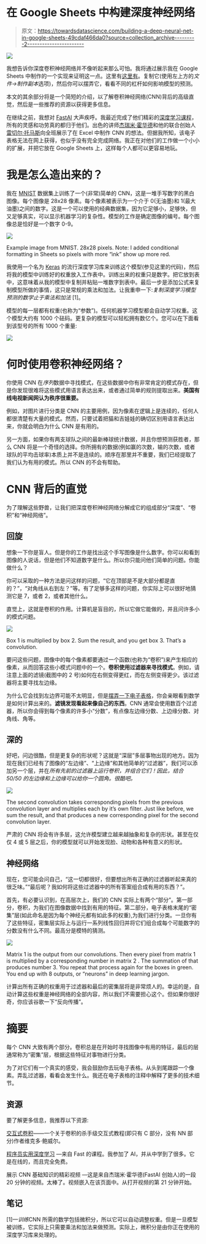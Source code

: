 # 在 Google Sheets 中构建深度神经网络

> 原文：<https://towardsdatascience.com/building-a-deep-neural-net-in-google-sheets-49cdaf466da0?source=collection_archive---------2----------------------->

![](img/154fa86d78ccd4a6a93a1a47c34a5a3d.png)

我想告诉你深度卷积神经网络并不像听起来那么可怕。我将通过展示我在 Google Sheets 中制作的一个实现来证明这一点。这里有[这里有](https://docs.google.com/spreadsheets/d/1SwfVctd4TjdN2S8BL09ktpQN_41sARYzD3NEHyr-8Z0/edit?usp=sharing)。复制它(使用左上方的*文件→制作副本*选项)，然后你可以摆弄它，看看不同的杠杆如何影响模型的预测。

本文的其余部分将是一个简短的介绍，以了解卷积神经网络(CNN)背后的高级直觉，然后是一些推荐的资源以获得更多信息。

在继续之前，我想对 [FastAI](http://www.fast.ai/) 大声疾呼。我最近完成了他们精彩的[深度学习课程](http://course.fast.ai/index.html)，所有的灵感和功劳真的都归于他们。出色的讲师[杰瑞米·霍华德](https://medium.com/u/34ab754f8c5e?source=post_page-----49cdaf466da0--------------------------------)和他的联合创始人[雷切尔·托马斯](https://medium.com/u/ee56d0bac1b7?source=post_page-----49cdaf466da0--------------------------------)向全班展示了在 Excel 中制作 CNN 的想法。但据我所知，该电子表格无法在网上获得，也似乎没有完全完成网络。我正在对他们的工作做一个小小的扩展，并把它放在 Google Sheets 上，这样每个人都可以更容易地玩。

# 我是怎么造出来的？

我在 [MNIST](https://en.wikipedia.org/wiki/MNIST_database) 数据集上训练了一个(非常)简单的 CNN，这是一堆手写数字的黑白图像。每个图像是 28x28 像素。每个像素被表示为一个介于 0(无油墨)和 1(最大油墨)之间的数字。这是一个可以使用的经典数据集，因为它足够小，足够快，但又足够真实，可以显示机器学习的复杂性。模型的工作是确定图像的编号。每个图像总是恰好是一个数字 0-9。

![](img/624036e9d1741d6db69f8bb1a1a8ebdd.png)

Example image from MNIST. 28x28 pixels. Note: I added conditional formatting in Sheets so pixels with more “ink” show up more red.

我使用一个名为 [Keras](https://keras.io/) 的流行深度学习库来训练这个模型(参见这里的代码)，然后将我的模型中训练好的权重放入工作表中。训练出来的权重只是数字。把它放到表中，这意味着从我的模型中复制并粘贴一堆数字到表中。最后一步是添加公式来复制模型所做的事情，这只是常规的乘法和加法。让我重申一下:*复制深度学习模型预测的数学止于乘法和加法* [1]。

模型的每一层都有权重(也称为“参数”)。任何机器学习模型都会自动学习权重。这个模型大约有 1000 个砝码。更复杂的模型可以轻松拥有数亿个。您可以在下面看到该型号的所有 1000 个重量:

![](img/c074b709157632c847ad12ab7cd0a7d7.png)

# 何时使用卷积神经网络？

你使用 CNN 在*序列*数据中寻找模式，在这些数据中你有非常肯定的模式存在，但是你发现很难将这些模式用语言表达出来，或者通过简单的规则提取出来。**美国有线电视新闻网认为秩序很重要。**

例如，对图片进行分类是 CNN 的主要用例，因为像素在逻辑上是连续的，任何人都很清楚有大量的模式。然而，只要试着把猫和吉娃娃的确切区别用语言表达出来，你就会明白为什么 CNN 是有用的。

另一方面，如果你有两支球队之间的最新棒球统计数据，并且你想预测获胜者，那么 CNN 将是一个奇怪的选择。你所拥有的数据(例如赢的次数，输的次数，或者球队的平均击球率)本质上并不是连续的。顺序在那里并不重要，我们已经提取了我们认为有用的模式。所以 CNN 的不会有帮助。

# CNN 背后的直觉

为了理解这些野兽，让我们把深度卷积神经网络分解成它的组成部分“深度”、“卷积”和“神经网络”。

## 回旋

想象一下你是盲人。但是你的工作是找出这个手写图像是什么数字。你可以和看到图像的人说话，但是他们不知道数字是什么。所以你只能问他们简单的问题。你能做什么？

你可以采取的一种方法是问这样的问题，“它在顶部是不是大部分都是直的？”，“对角线从右到左？”等。有了足够多这样的问题，你实际上可以很好地猜测它是 7，或者 2，或者其他什么。

直觉上，这就是卷积的作用。计算机是盲目的，所以它做它能做的，并且问许多小的模式问题。

![](img/07522d818551330d5962133bc9169487.png)

Box 1 is multiplied by box 2\. Sum the result, and you get box 3\. That’s a convolution.

要问这些问题，图像中的每个像素都要通过一个函数(也称为“卷积”)来产生相应的像素，从而回答这些小模式问题中的一个。**卷积使用过滤器来寻找模式**。例如，请注意上面的滤镜(截图中的 2 号)如何在右侧变得更红，而在左侧变得更少。该过滤器将主要寻找左边缘。

为什么它会找到左边界可能不太明显，但是[摆弄一下电子表格](https://docs.google.com/spreadsheets/d/1SwfVctd4TjdN2S8BL09ktpQN_41sARYzD3NEHyr-8Z0/edit?usp=sharing)，你会亲眼看到数学是如何计算出来的。**滤镜发现看起来像自己的东西**。CNN 通常会使用数百个过滤器，所以你会得到每个像素的许多小“分数”，有点像左边缘分数、上边缘分数、对角线、角等。

## 深的

好吧，问边很酷，但是更复杂的形状呢？这就是“深层”多层事物出现的地方。因为现在我们已经有了图像的“左边缘”、“上边缘”和其他简单的“过滤器”，我们可以添加另一个层，并在*所有先前的过滤器上运行卷积，并组合它们！因此，结合 50/50 的左边缘和上边缘可以给你一个圆角。很酷吧。*

![](img/ba93bb8593346da8432cf514826db116.png)

The second convolution takes corresponding pixels from the previous convolution layer and multiplies each by it’s own filter. Just like before, we sum the result, and that produces a new corresponding pixel for the second convolution layer.

严肃的 CNN 将会有许多层，这允许模型建立越来越抽象和复杂的形状。甚至在仅仅 4 或 5 层之后，你的模型就可以开始发现脸、动物和各种有意义的形状。

## 神经网络

现在，您可能会问自己，“这一切都很好，但要想出所有正确的过滤器听起来真的很乏味。”“最后呢？我如何将这些过滤器中的所有答案组合成有用的东西？”。

首先，有必要认识到，在高层次上，我们的 CNN 实际上有两个“部分”。第一部分，卷积，为我们在图像数据中找到有用的特征。第二部分，电子表格末尾的“密集”层(如此命名是因为每个神经元都有如此多的权重),为我们进行分类。一旦你有了这些特征，密集层实际上与运行一系列线性回归并将它们组合成每个可能数字的分数没有什么不同。最高分是模特的猜测。

![](img/280d08e49c8d68b8d1121f3c35f13976.png)

Matrix 1 is the output from our convolutions. Then every pixel from matrix 1 is multiplied by a corresponding number in matrix 2 . The summation of that produces number 3\. You repeat that process again for the boxes in green. You end up with 8 outputs, or “neurons” in deep learning jargon.

计算出所有正确的权重用于过滤器和最后的密集层将是非常烦人的。幸运的是，自动计算这些权重是神经网络的全部内容，所以我们不需要担心这个。但如果你很好奇，你应该谷歌一下“反向传播”。

# 摘要

每个 CNN 大致有两个部分。卷积总是在开始时寻找图像中有用的特征，最后的层通常称为“密集”层，根据这些特征对事物进行分类。

为了对它们有一个真实的感受，我会鼓励你去玩电子表格。从头到尾跟踪一个像素。弄乱过滤器，看看会发生什么。我还在电子表格的注释中解释了更多的技术细节。

## 资源

要了解更多信息，我推荐以下资源:

[交互式卷积](http://setosa.io/ev/image-kernels/)——一个关于卷积的杀手级交互式教程(即只有 C 部分，没有 NN 部分)作者维克多·鲍威尔。

[程序员实用深度学习](http://course.fast.ai/) —来自 Fast 的课程。我参加了 AI，并从中学到了很多。它是在线的，而且完全免费。

展示 CNN 基础知识的精彩视频 —这是来自杰瑞米·霍华德(FastAI 创始人)的一段 20 分钟的视频。太棒了。视频嵌入在该页面中。从打开视频的第 21 分钟开始。

## 笔记

[1]—*训练*CNN 所需的数学包括微积分，所以它可以自动调整权重。但是一旦模型被训练，它实际上只需要乘法和加法来做预测。实际上，微积分是由你正在使用的深度学习库来处理的。